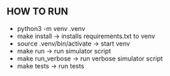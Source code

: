  ## HOW TO RUN
  - python3 -m venv .venv
  - make install -> installs requirements.txt to venv
  - source .venv/bin/activate -> start venv
  - make run -> run simulator script
  - make run_verbose -> run verbose simulator script
  - make tests -> run tests
